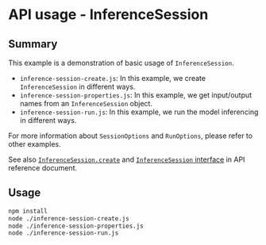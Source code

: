 # API usage - InferenceSession

## Summary

This example is a demonstration of basic usage of `InferenceSession`.

- `inference-session-create.js`: In this example, we create `InferenceSession` in different ways.
- `inference-session-properties.js`: In this example, we get input/output names from an `InferenceSession` object.
- `inference-session-run.js`: In this example, we run the model inferencing in different ways.

For more information about `SessionOptions` and `RunOptions`, please refer to other examples.

See also [`InferenceSession.create`](https://onnxruntime.ai/docs/api/js/interfaces/InferenceSessionFactory.html#create) and [`InferenceSession` interface](https://onnxruntime.ai/docs/api/js/interfaces/InferenceSession.html) in API reference document.

## Usage

```sh
npm install
node ./inference-session-create.js
node ./inference-session-properties.js
node ./inference-session-run.js
```
